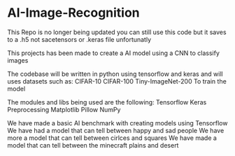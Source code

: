 # AI-Image-Recognition
This Repo is no longer being updated
you can still use this code but it saves to a .h5 not sacetensors or .keras file unfortunatly

This projects has been made to create a AI model using a CNN to classify images 

The codebase will be written in python using tensorflow and keras and will uses datasets such as:
  CIFAR-10
  CIFAR-100
  Tiny-ImageNet-200
To train the model


The modules and libs being used are the following:
  Tensorflow
  Keras
  Preprocessing
  Matplotlib
  Pillow
  NumPy



We have made a basic AI benchmark with creating models using Tensorflow
We have had a model that can tell between happy and sad people
We have more a model that can tell between cirlces and squares
We have made a model that can tell between the minecraft plains and desert


